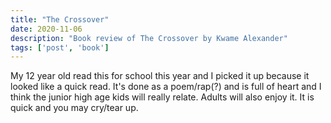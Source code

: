 ```yaml
---
title: "The Crossover"
date: 2020-11-06
description: "Book review of The Crossover by Kwame Alexander"
tags: ['post', 'book']
---
```

My 12 year old read this for school this year and I picked it up because it looked like a quick read. 
It's done as a poem/rap(?) and is full of heart and I think the junior high age kids will really relate.
Adults will also enjoy it. It is quick and you may cry/tear up. 
